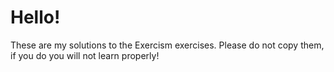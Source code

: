 # Hello!

These are my solutions to the Exercism exercises. Please do not copy them, if you do you will not learn properly!
